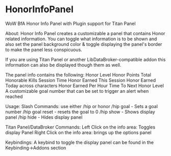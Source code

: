 # HonorInfoPanel
WoW BfA Honor Info Panel with Plugin support for Titan Panel 

About:
Honor Info Panel creates a customizable a panel that contains Honor related information.  You can toggle what information is to be shown and also set the panel background color & toggle displaying the panel's border to make the panel less conspicuous.

If you are using Titan Panel or another LibDataBroker-compatible addon this information can also be displayed though them as well.

The panel info contains the following:
    Honor Level
    Honor Points
    Total Honorable Kills
    Session Time
    Honor Earned This Session
    Honor Earned Today across characters
    Honor Earned Per Hour
    Time To Next Honor Level
    A customizable goal number that can be set to trigger an alert when reached

Usage:
Slash Commands: use either /hip or honor
/hip goal <number> - Sets a goal number
/hip goal reset - resets the goal to 0
/hip show - Shows display panel
/hip hide - Hides display panel

Titan Panel/DataBroker Commands:
Left Click on the info area: Toggles display Panel
Right Click on the info area: brings up the options panel

Keybindings:
A keybind to toggle the display panel can be found in the Keybinding->Addons section